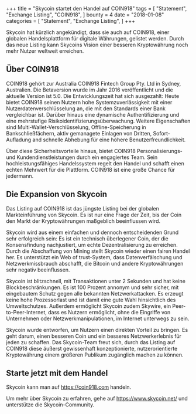 +++
title = "Skycoin startet den Handel auf COIN918"
tags = [
    "Statement",
    "Exchange Listing",
    "COIN918",
]
bounty = 4
date = "2018-01-08"
categories = [
    "Statement",
    "Exchange Listing",
]
+++

Skycoin hat kürzlich angekündigt, dass sie auch auf COIN918, einer globalen Handelsplattform für digitale Währungen, gelistet werden. Durch das neue Listing kann Skycoins Vision einer besseren Kryptowährung noch mehr Nutzer weltweit erreichen.

## Über COIN918

COIN918 gehört zur Australia COIN918 Fintech Group Pty. Ltd in Sydney, Australien. Die Betaversion wurde im Jahr 2016 veröffentlicht und die aktuelle Version ist 5.0. Die Entwicklungszeit hat sich ausgezahlt: Heute bietet COIN918 seinen Nutzern hohe Systemzuverlässigkeit mit einer Nutzerdatenverschlüsselung an, die mit den Standards einer Bank vergleichbar ist. Darüber hinaus eine dynamische Authentifizierung und eine mehrstufige Risikoidentifizierungsüberwachung. Weitere Eigenschaften sind Multi-Wallet-Verschlüsselung, Offline-Speicherung in Bankschließfächern, aktiv gemanagete Einlagen von Dritten, Sofort-Aufladung and schnelle Abhebung für eine höhere Benutzerfreundlichkeit.

Über diese Sicherheitsvorteile hinaus, bietet COIN918 Personalisierungs- und Kundendienstleistungen durch ein engagiertes Team. Sein hochleistungsfähiges Handelssystem regelt den Handel und schafft einen echten Mehrwert für die Plattform. COIN918 ist eine große Chance für jedermann.

## Die Expansion von Skycoin

Das Listing auf COIN918 ist das jüngste Listing bei der globalen Markteinführung von Skycoin. Es ist nur eine Frage der Zeit, bis der Coin den Markt der Kryptowährungen maßgeblich beeinflussen wird. 

Skycoin wird aus einem einfachen und dennoch entscheidenden Grund sehr erfolgreich sein: Es ist ein technisch überlegener Coin, der die Konsensfindung nachjustiert, um echte Dezentralisierung zu erreichen. Durch die Abschaffung von Mining stellt Skycoin wieder einen fairen Handel her. Es unterstützt ein Web of trust-System, dass Datenverfälschung und Netzwerkmissbrauch abschafft, die Bitcoin und andere Kryptowährungen sehr negativ beeinflussen.

Skycoin ist blitzschnell, mit Transaktionen unter 2 Sekunden und hat keine Blockbeschränkungen. Es ist 100 Prozent annonym und sehr sicher, mit eingebautem Schutz gegen alle bekannten Netzwerkattacken. Es erzeugt keine hohe Prozessorlast und ist damit eine gute Wahl hinsichtlich des Umweltschutzes. Außerdem ermöglicht Skycoin zudem Skywire, ein Peer-to-Peer-Internet, dass es Nutzern ermöglicht, ohne die Eingriffe von Unternehmen oder Netzwerkmanipulationen, im Internet unterwegs zu sein.

Skycoin wurde entworfen, um Nutzern einen direkten Vorteil zu bringen. Es geht darum, einen besseren Coin und ein besseres Netzwerkerlebnis für jeden zu schaffen. Das Skycoin-Team freut sich, durch das Listing auf COIN918 diese äußerst gewissenhaft konzeptionierte, nutzerorientierte Kryptowährung einem größeren Publikum zugänglich machen zu können.

## Starte jetzt mit dem Handel

Skycoin kann man auf https://coin918.com handeln.

Um mehr über Skycoin zu erfahren, gehe auf https://www.skycoin.net/ und unterstütze die Skycoin-Community.
